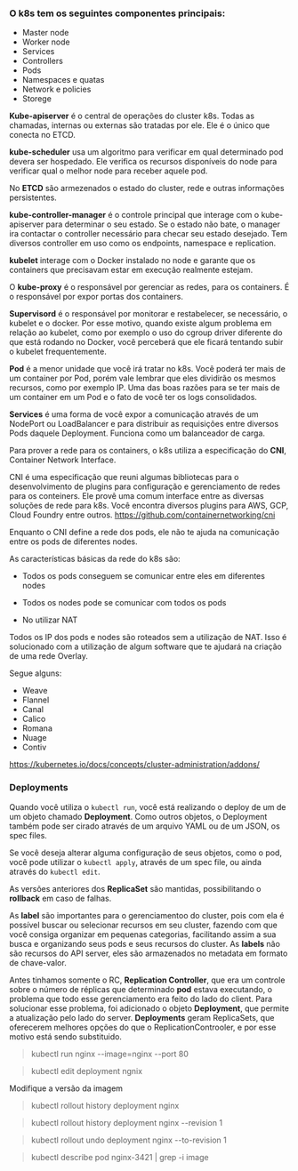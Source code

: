 ### O k8s tem os seguintes componentes principais:

* Master node
* Worker node
* Services
* Controllers
* Pods
* Namespaces e quatas
* Network e policies
* Storege

**Kube-apiserver** é o central de operações do cluster k8s. Todas as chamadas, internas ou externas são tratadas por ele. Ele é o único que conecta no ETCD.

**kube-scheduler** usa um algoritmo para verificar em qual determinado pod devera ser hospedado. Ele verifica os recursos disponíveis  do node para verificar qual o melhor node para receber aquele pod.

No **ETCD** são armezenados o estado do cluster, rede e outras informações persistentes.

**kube-controller-manager** é o controle principal que interage com o kube-apiserver para determinar o seu estado. Se o estado não bate, o manager ira contactar o controller necessário para checar seu estado desejado. Tem diversos controller em uso como os endpoints, namespace e replication.

**kubelet** interage com o Docker instalado no node e garante que os containers que precisavam estar em execução realmente estejam.

O **kube-proxy** é o responsável por gerenciar as redes, para os containers. É o responsável por expor portas dos containers.

**Supervisord** é o responsável por monitorar e restabelecer, se necessário, o kubelet e o docker. Por esse motivo, quando existe algum problema em relação ao kubelet, como por exemplo o uso do cgroup driver diferente do que está rodando no Docker, você perceberá que ele ficará tentando subir o kubelet frequentemente.

**Pod** é a menor unidade que você irá tratar no k8s. Você poderá ter mais de um container por Pod, porém vale lembrar que eles dividirão os mesmos recursos, como por exemplo IP. Uma das boas razões para se ter mais de um container em um Pod e o fato de você ter os logs consolidados.

**Services** é uma forma de você expor a comunicação através de um NodePort ou LoadBalancer e para distribuir as requisições entre diversos Pods daquele Deployment. Funciona como um balanceador de carga.

Para prover a rede para os containers, o k8s utiliza a especificação do **CNI**, Container Network Interface.

CNI é uma especificação que reuni algumas bibliotecas para o desenvolvimento de plugins para configuração e gerenciamento de redes para os conteiners. Ele provê uma comum interface entre as diversas soluções de rede para k8s. Você encontra diversos plugins para AWS, GCP, Cloud Foundry entre outros. https://github.com/containernetworking/cni

Enquanto o CNI define a rede dos pods, ele não te ajuda na comunicação entre os pods de diferentes nodes.

As características básicas da rede do k8s são:

* Todos os pods conseguem se comunicar entre eles em diferentes nodes

* Todos os nodes pode se comunicar com todos os pods

* No utilizar NAT

Todos os IP dos pods e nodes são roteados sem a utilização de NAT. Isso é solucionado com a utilização de algum software que te ajudará na criação de uma rede Overlay.

Segue alguns:

* Weave
* Flannel
* Canal
* Calico
* Romana
* Nuage
* Contiv

https://kubernetes.io/docs/concepts/cluster-administration/addons/


### Deployments

Quando você utiliza o `kubectl run`, você está realizando o deploy de um de um objeto chamado **Deployment**. Como outros objetos, o Deployment também pode ser cirado através de um arquivo YAML ou de um JSON, os spec files.

Se você deseja  alterar alguma configuração de seus objetos, como o pod, você pode utilizar o `kubectl apply`, através de um spec file, ou ainda através do `kubectl edit`.

As versões anteriores dos **ReplicaSet** são mantidas, possibilitando o **rollback** em caso de falhas.

As **label** são importantes para o gerenciamentoo do cluster, pois com ela é possível buscar ou selecionar recursos em seu cluster, fazendo com que você consiga organizar em pequenas categorias, facilitando assim a sua busca e organizando seus pods e seus recursos do cluster. As **labels** não são recursos do API server, eles são armazenados no metadata em formato de chave-valor.

Antes tinhamos somente o RC, **Replication Controller**, que era um controle sobre o número de réplicas que determinado **pod** estava executando, o problema que todo esse gerenciamento era feito do lado do client. Para solucionar esse problema, foi adicionado o objeto **Deployment**, que permite a atualização pelo lado do server. **Deployments** geram ReplicaSets, que oferecerem melhores opções do que o ReplicationControoler, e por esse motivo está sendo substituido.


> kubectl run nginx --image=nginx --port 80

> kubectl edit deployment ngnix

Modifique a versão da imagem

> kubectl rollout history deployment nginx

> kubectl rollout history deployment nginx --revision 1

> kubectl rollout undo deployment nginx --to-revision 1

> kubectl describe pod nginx-3421 | grep -i image
